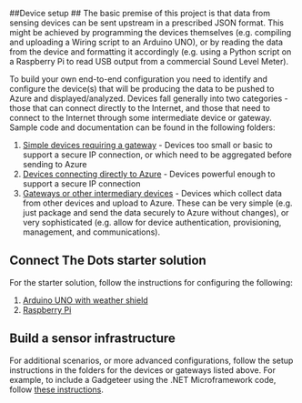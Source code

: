 ##Device setup  ##
The basic premise of this project is that data from sensing devices can be sent upstream in a prescribed JSON format. This might be achieved by programming the devices themselves (e.g. compiling and uploading a Wiring script to an Arduino UNO), or by reading the data from the device and formatting it accordingly (e.g. using a Python script on a Raspberry Pi to read USB output from a commercial Sound Level Meter). 

To build your own end-to-end configuration you need to identify and configure the device(s) that will be producing the data to be pushed to Azure and displayed/analyzed. Devices fall generally into two categories - those that can connect directly to the Internet, and those that need to connect to the Internet through some intermediate device or gateway. Sample code and documentation can be found in the following folders:

1. [Simple devices requiring a gateway](GatewayConnectedDevices/) - Devices too small or basic to support a secure IP connection, or which need to be aggregated before sending to Azure
2. [Devices connecting directly to Azure](DirectlyConnectedDevices/) - Devices powerful enough to support a secure IP connection
3. [Gateways or other intermediary devices](Gateways/) - Devices which collect data from other devices and upload to Azure. These can be very simple (e.g. just package and send the data securely to Azure without changes), or very sophisticated (e.g. allow for device authentication, provisioning, management, and communications). 

## Connect The Dots starter solution ##
For the starter solution, follow the instructions for configuring the following:

1. [Arduino UNO with weather shield](GatewayConnectedDevices/Arduino/Weather/WeatherShieldJson/Arduino-and-Weather-Shield-setup.md) 
2. [Raspberry Pi](Gateways/GatewayService/RaspberryPi-Gateway-setup.md) 

## Build a sensor infrastructure ##
For additional scenarios, or more advanced configurations, follow the setup instructions in the folders for the devices or gateways listed above. For example, to include a Gadgeteer using the .NET Microframework code, follow [these instructions](DirectlyConnectedDevices/NETMF/ConnectTheDotsGadgeteer/Docs/NETMF%20Gadgeteer%20setup.md).